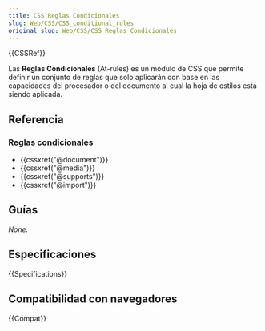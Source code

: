 ```yaml
---
title: CSS Reglas Condicionales
slug: Web/CSS/CSS_conditional_rules
original_slug: Web/CSS/CSS_Reglas_Condicionales
---
```


{{CSSRef}}

Las **Reglas Condicionales** (At-rules) es un módulo de CSS que permite definir un conjunto de reglas que solo aplicarán con base en las capacidades del procesador o del documento al cual la hoja de estilos está siendo aplicada.

## Referencia

### Reglas condicionales

- {{cssxref("@document")}}
- {{cssxref("@media")}}
- {{cssxref("@supports")}}
- {{cssxref("@import")}}

## Guías

_None._

## Especificaciones

{{Specifications}}

## Compatibilidad con navegadores

{{Compat}}
